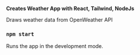 **Creates Weather App with React, Tailwind, NodeJs**

Draws weather data from OpenWeather API 

### `npm start`

Runs the app in the development mode.

